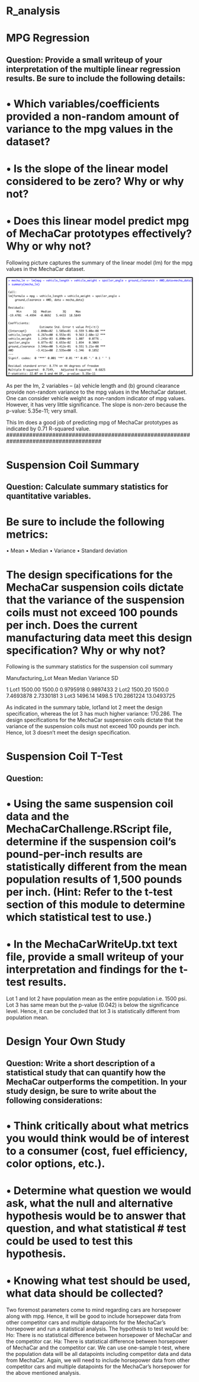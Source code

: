 # R_analysis
# MPG Regression
## Question: Provide a small writeup of your interpretation of the multiple linear regression results. Be sure to include the following details:
# •	Which variables/coefficients provided a non-random amount of variance to the mpg values in the dataset?
# •	Is the slope of the linear model considered to be zero? Why or why not?
# •	Does this linear model predict mpg of MechaCar prototypes effectively? Why or why not?

Following picture captures the summary of the linear model (lm) for the mpg values in the MechaCar dataset.

![alt text](https://github.com/nabanitagupta/R_analysis/blob/master/MPG_Regression_MLR.png) 

As per the lm, 2 variables – (a) vehicle length and (b) ground clearance provide non-random variance to the mpg values in the MechaCar dataset. One can consider vehicle weight as non-random indicator of mpg values. However, it has very little significance. 
The slope is non-zero because the p-value: 5.35e-11; very small.

This lm does a good job of predicting mpg of MechaCar prototypes as indicated by 0.71 R-squared value. 
#####################################################################################
# Suspension Coil Summary
## Question: Calculate summary statistics for quantitative variables.
# Be sure to include the following metrics:
•	Mean
•	Median
•	Variance
•	Standard deviation
# The design specifications for the MechaCar suspension coils dictate that the variance of the suspension coils must not exceed 100 pounds per inch. Does the current manufacturing data meet this design specification? Why or why not?

Following is the summary statistics for the suspension coil summary

Manufacturing_Lot	Mean	Median	Variance	SD
					
1	Lot1	1500.00	1500.0	0.9795918	0.9897433
2	Lot2	1500.20	1500.0	7.4693878	2.7330181
3	Lot3	1496.14	1498.5	170.2861224	13.0493725

As indicated in the summary table, lot1and lot 2 meet the design specification, whereas the lot 3 has much higher variance: 170.286. The design specifications for the MechaCar suspension coils dictate that the variance of the suspension coils must not exceed 100 pounds per inch. Hence, lot 3 doesn’t meet the design specification. 

# Suspension Coil T-Test
## Question: 
# •	Using the same suspension coil data and the MechaCarChallenge.RScript file, determine if the suspension coil’s pound-per-inch results are statistically different from the mean population results of 1,500 pounds per inch. (Hint: Refer to the t-test section of this module to determine which statistical test to use.)
# •	In the MechaCarWriteUp.txt text file, provide a small writeup of your interpretation and findings for the t-test results.

Lot 1 and lot 2 have population mean as the entire population i.e. 1500 psi. Lot 3 has same mean but the p-value (0.042) is below the significance level. Hence, it can be concluded that lot 3 is statistically different from population mean. 

# Design Your Own Study
## Question: Write a short description of a statistical study that can quantify how the MechaCar outperforms the competition. In your study design, be sure to write about the following considerations:
# •	Think critically about what metrics you would think would be of interest to a consumer (cost, fuel efficiency, color options, etc.).
# •	Determine what question we would ask, what the null and alternative hypothesis would be to answer that question, and what statistical # test could be used to test this hypothesis.
# •	Knowing what test should be used, what data should be collected?

Two foremost parameters come to mind regarding cars are horsepower along with mpg. Hence, it will be good to include horsepower data from other competitor cars and multiple datapoints for the MechaCar’s horsepower and run a statistical analysis. The hypothesis to test would be:
Ho: There is no statistical difference between horsepower of MechaCar and the competitor car. 
Ha: There is statistical difference between horsepower of MechaCar and the competitor car. 
We can use one-sample t-test, where the population data will be all datapoints including competitor data and data from MechaCar. 
Again, we will need to include horsepower data from other competitor cars and multiple datapoints for the MechaCar’s horsepower for the above mentioned analysis. 

